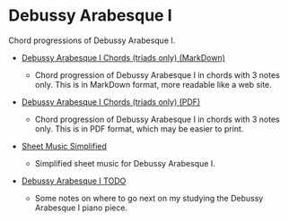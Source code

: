 Debussy Arabesque I
===================

Chord progressions of Debussy Arabesque I.

- [Debussy Arabesque I Chords (triads only) (MarkDown)](debussy-arabesque-1-chords-triads-only.md)

    - Chord progression of Debussy Arabesque I in chords with 3 notes only. This is in MarkDown format, more readable like a web site.

- [Debussy Arabesque I Chords (triads only) (PDF)](debussy-arabesque-1-chords-triads-only.pdf)

    - Chord progression of Debussy Arabesque I in chords with 3 notes only. This is in PDF format, which may be easier to print.

- [Sheet Music Simplified](sheet-music-simplified)

    - Simplified sheet music for Debussy Arabesque I.

- [Debussy Arabesque I TODO](debussy-arabesque-1-todo.md)

    - Some notes on where to go next on my studying the Debussy Arabesque I piano piece.